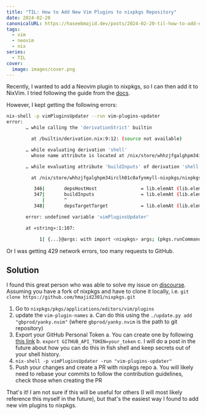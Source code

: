 ```yaml
---
title: "TIL: How to Add New Vim Plugins to nixpkgs Repository"
date: 2024-02-20
canonicalURL: https://haseebmajid.dev/posts/2024-02-20-til-how-to-add-new-vim-plugins-to-nixpkgs-repository
tags:
  - vim
  - neovim
  - nix
series:
  - TIL
cover:
  image: images/cover.png
---
```


Recently, I wanted to add a Neovim plugin to nixpkgs, so I can then add it to NixVim. I tried following the guide
from the [docs](https://github.com/NixOS/nixpkgs/blob/master/doc/languages-frameworks/vim.section.md#adding-new-plugins-to-nixpkgs-adding-new-plugins-to-nixpkgs).

However, I kept getting the following errors:

```bash
nix-shell -p vimPluginsUpdater --run vim-plugins-updater
error:
       … while calling the 'derivationStrict' builtin

         at /builtin/derivation.nix:9:12: (source not available)

       … while evaluating derivation 'shell'
         whose name attribute is located at /nix/store/whhzjfgalghpm34irclh01c0afynmyll-nixpkgs/nixpkgs/pkgs/stdenv/generic/make-derivation.nix:300:7

       … while evaluating attribute 'buildInputs' of derivation 'shell'

         at /nix/store/whhzjfgalghpm34irclh01c0afynmyll-nixpkgs/nixpkgs/pkgs/stdenv/generic/make-derivation.nix:347:7:

          346|       depsHostHost                = lib.elemAt (lib.elemAt dependencies 1) 0;
          347|       buildInputs                 = lib.elemAt (lib.elemAt dependencies 1) 1;
             |       ^
          348|       depsTargetTarget            = lib.elemAt (lib.elemAt dependencies 2) 0;

       error: undefined variable 'vimPluginsUpdater'

       at «string»:1:107:

            1| {...}@args: with import <nixpkgs> args; (pkgs.runCommandCC or pkgs.runCommand) "shell" { buildInputs = [ (vimPluginsUpdater) ]; } ""

```

Or I was getting 429 network errors, too many requests to GitHub.

## Solution

I found this great person who was able to solve my issue on [discourse](https://discourse.nixos.org/t/adding-new-neovim-to-nixpkgs/34834/2).
Assuming you have a fork of nixpkgs and have to clone it locally, i.e. `git clone https://github.com/hmajid2301/nixpkgs.git`

1. Go to `nixpkgs/pkgs/applications/editors/vim/plugins`
1. update the `vim-plugin-names`
  a. Can do this using the `./update.py add "gbprod/yanky.nvim"` (where `gbprod/yanky.nvim` is the path to git repository)
1. Export your GitHub Personal Token
  a. You can create one by following [this link](https://docs.github.com/en/authentication/keeping-your-account-and-data-secure/managing-your-personal-access-tokens#creating-a-personal-access-token-classic)
  b. `export GITHUB_API_TOKEN=your_token`
  c. I will do a post in the future about how you can do this in fish shell and keep secrets out of your shell history.
1. `nix-shell -p vimPluginsUpdater -run "vim-plugins-updater"`
1. Push your changes and create a PR with nixpkgs repo
  a. You will likely need to rebase your commits to follow the contribution guidelines, check those when creating the PR


That's it! I am not sure if this will be useful for others (I will most likely reference this myself in the future), but
that's the easiest way I found to add new vim plugins to nixpkgs.

